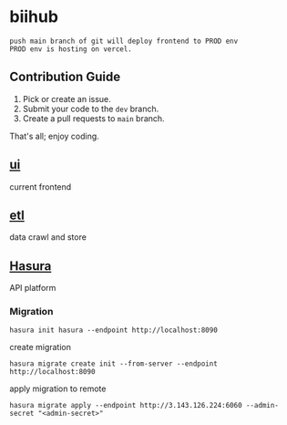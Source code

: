 # biihub

```
push main branch of git will deploy frontend to PROD env
PROD env is hosting on vercel.
```

## Contribution Guide

1. Pick or create an issue.
2. Submit your code to the `dev` branch.
3. Create a pull requests to `main` branch.

That's all; enjoy coding.

## [ui](./ui/README.md)

current frontend

## [etl](./etl/README.md)

data crawl and store

## [Hasura](https://github.com/hasura/graphql-engine)

API platform

### Migration

```
hasura init hasura --endpoint http://localhost:8090
```

create migration

```
hasura migrate create init --from-server --endpoint http://localhost:8090
```

apply migration to remote

```
hasura migrate apply --endpoint http://3.143.126.224:6060 --admin-secret "<admin-secret>"
```

